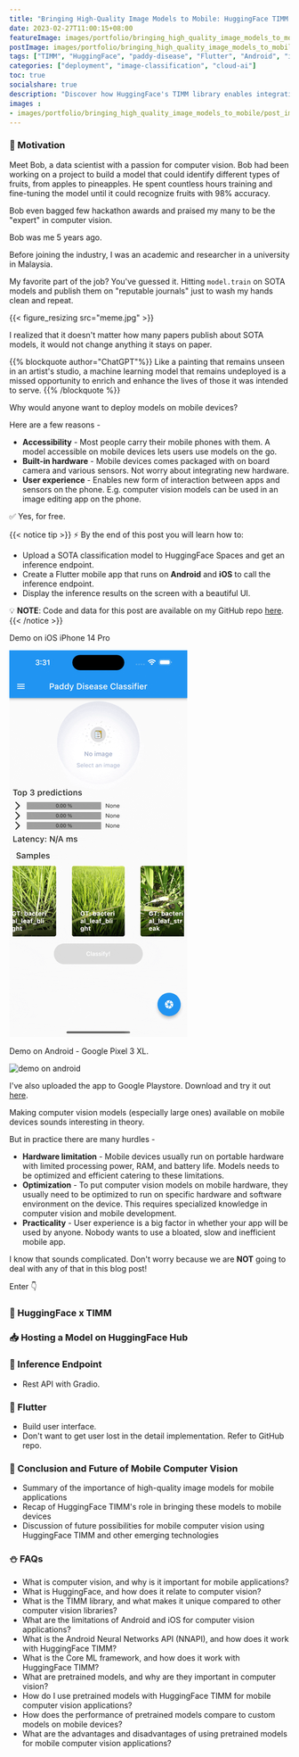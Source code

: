 ```yaml
---
title: "Bringing High-Quality Image Models to Mobile: HuggingFace TIMM x Android & iOS"
date: 2023-02-27T11:00:15+08:00
featureImage: images/portfolio/bringing_high_quality_image_models_to_mobile/thumbnail.gif
postImage: images/portfolio/bringing_high_quality_image_models_to_mobile/post_image.gif
tags: ["TIMM", "HuggingFace", "paddy-disease", "Flutter", "Android", "iOS", "EdgeNeXt"]
categories: ["deployment", "image-classification", "cloud-ai"]
toc: true
socialshare: true
description: "Discover how HuggingFace's TIMM library enables integration of state-of-the-art computer vision models on mobile."
images : 
- images/portfolio/bringing_high_quality_image_models_to_mobile/post_image.gif
---
```



### 🌟 Motivation

Meet Bob, a data scientist with a passion for computer vision. Bob had been working on a project to build a model that could identify different types of fruits, from apples to pineapples. He spent countless hours training and fine-tuning the model until it could recognize fruits with 98% accuracy.

Bob even bagged few hackathon awards and praised my many to be the "expert" in computer vision.

Bob was me 5 years ago.

Before joining the industry, I was an academic and researcher in a university in Malaysia.

My favorite part of the job? You've guessed it. Hitting `model.train` on SOTA models and publish them on "reputable journals" just to wash my hands clean and repeat.

{{< figure_resizing src="meme.jpg" >}}

I realized that it doesn't matter how many papers publish about SOTA models, it would not change anything it stays on paper. 

{{% blockquote author="ChatGPT"%}}
Like a painting that remains unseen in an artist's studio, a machine learning model that remains undeployed is a missed opportunity to enrich and enhance the lives of those it was intended to serve.
{{% /blockquote %}}

Why would anyone want to deploy models on mobile devices? 

Here are a few reasons -
+ **Accessibility** - Most people carry their mobile phones with them. A model accessible on mobile devices lets users use models on the go.
+ **Built-in hardware** - Mobile devices comes packaged with on board camera and various sensors. Not worry about integrating new hardware.
+ **User experience** - Enables new form of interaction between apps and sensors on the phone. E.g. computer vision models can be used in an image editing app on the phone.

✅ Yes, for free.

{{< notice tip >}}
⚡ By the end of this post you will learn how to:
+ Upload a SOTA classification model to HuggingFace Spaces and get an inference endpoint.
+ Create a Flutter mobile app that runs on **Android** and **iOS** to call the inference endpoint.
+ Display the inference results on the screen with a beautiful UI.

💡 **NOTE**: Code and data for this post are available on my GitHub repo [here](https://github.com/dnth/huggingface-timm-mobile-blogpost).
{{< /notice >}}

Demo on iOS iPhone 14 Pro

![demo on ios](demo_ios.gif)

Demo on Android - Google Pixel 3 XL.

![demo on android](demo_android.gif)

I've also uploaded the app to Google Playstore. Download and try it out [here](https://play.google.com/store/apps/details?id=com.rice.net).


<!-- Hurdles in mobile computer vision -

+ Limited hardware resources: Mobile devices have limited hardware resources compared to desktop computers or cloud servers. This means that the computational power available on mobile devices may not be enough to run complex computer vision models.

+ Limited memory: Mobile devices also have limited memory, which can make it difficult to store and retrieve large amounts of data required for computer vision models.

+ Battery life: Running complex computer vision models on mobile devices can consume a lot of battery power, which can significantly reduce the battery life of the device.

+ Processing speed: Mobile devices typically have slower processing speeds than desktop computers or cloud servers. This can make it difficult to process large amounts of data required for computer vision models in real-time.

+ Optimization: In order to run computer vision models efficiently on mobile devices, they need to be optimized for the specific hardware and software environment of the device. This requires specialized knowledge and expertise in both computer vision and mobile development.

+ Deployment: Finally, deploying computer vision models on mobile devices requires careful consideration of factors such as app size, download times, and compatibility with different operating systems and devices. -->

Making computer vision models (especially large ones) available on mobile devices sounds interesting in theory.

But in practice there are many hurdles -

+ **Hardware limitation** - Mobile devices usually run on portable hardware with limited processing power, RAM, and battery life. Models needs to be optimized and efficient catering to these limitations.
+ **Optimization** - To put computer vision models on mobile hardware, they usually need to be optimized to run on specific hardware and software environment on the device. This requires specialized knowledge in computer vision and mobile development. 
+ **Practicality** - User experience is a big factor in whether your app will be used by anyone. Nobody wants to use a bloated, slow and inefficient mobile app.

I know that sounds complicated. 
Don't worry because we are **NOT** going to deal with any of that in this blog post!

Enter 👇


### 🤗 HuggingFace x TIMM

<!-- - Introducing HuggingFace and TIMM as a solution
- Introduction to the TIMM (Timm Image Models) library and its architecture
- Advantages of using HuggingFace TIMM for mobile computer vision applications
- Introduction to the HuggingFace Model Hub and its collection of pretrained models
- Explanation of how to use pretrained models with HuggingFace TIMM for mobile computer vision applications
- Comparison of the performance of pretrained models with custom models on mobile devices
- Advantages and disadvantages of using pretrained models -->


### 📥 Hosting a Model on HuggingFace Hub

### 🔄 Inference Endpoint
- Rest API with Gradio.

### 📲 Flutter
- Build user interface.
- Don't want to get user lost in the detail implementation. Refer to GitHub repo.

### 🎄 Conclusion and Future of Mobile Computer Vision

- Summary of the importance of high-quality image models for mobile applications
- Recap of HuggingFace TIMM's role in bringing these models to mobile devices
- Discussion of future possibilities for mobile computer vision using HuggingFace TIMM and other emerging technologies


### ⛄ FAQs
- What is computer vision, and why is it important for mobile applications?
- What is HuggingFace, and how does it relate to computer vision?
- What is the TIMM library, and what makes it unique compared to other computer vision libraries?
- What are the limitations of Android and iOS for computer vision applications?
- What is the Android Neural Networks API (NNAPI), and how does it work with HuggingFace TIMM?
- What is the Core ML framework, and how does it work with HuggingFace TIMM?
- What are pretrained models, and why are they important in computer vision?
- How do I use pretrained models with HuggingFace TIMM for mobile computer vision applications?
- How does the performance of pretrained models compare to custom models on mobile devices?
- What are the advantages and disadvantages of using pretrained models for mobile computer vision applications?